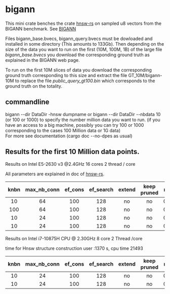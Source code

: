 # bigann

This mini crate benches the crate [hnsw-rs](https://crates.io/crates/hnsw_rs) on sampled u8 vectors from the BIGANN benchmark. See [BIGANN](https://big-ann-benchmarks.com/)

Files bigann_base.bvecs, bigann_query.bvecs must be dowloaded and installed in some directory (This amounts to 133Gb).
Then depending on the size of the data you want to run on the first (10M, 100M, 1B) of the large file *bigann_base.bvecs* you download the corresponding ground truth as explained in the BIGANN web page.

To run on the first 10M slices of data you download the corresponding ground truth corresponding to this size and extract the file GT_10M/bigann-10M to replace the file *public_query_gt100.bin* which corresponds to the ground truth on the totality.

## commandline

bigann --dir DataDir -hnsw dumpname  or bigann --dir DataDir --nbdata 10 (or 100 or 1000) to specify the number million data you want to run. (if you have an access to a big machine, possibly you can try 100 or 1000 corresponding to the cases 100 Million data or 1G data)   
For more see documentation (cargo doc --no-dpes as usual) 
## Results for the first 10 Million data points.

Results on Intel E5-2630 v3 @2.4GHz
16 cores 2 thread / core

All parameters are explained in doc of  [hnsw-rs](https://crates.io/crates/hnsw_rs).


|  knbn         | max_nb_conn  |  ef_cons   | ef_search   |  extend     | keep pruned  |   recall  |    req/s  |  last ratio |
|  :----------: |  :--------:  | :-------:  |  :-------:  |   :-------: |  :-------:   |   :-----: |  :----:   | :-------:   |
|     10        |   64         |  100       |   128       |    no       |    no        |   0.995   |  2610     |  1.0002     | 
|     100       |   64         |  100       |   128       |    no       |    no        |   0.983   |  1350     |  1.0006     |
|      10       |   24         |  100       |   128       |    no       |    no        |   0.970   |  4845     |  1.001      |     
|     10        |   24         |  100       |   128       |    no       |    no        |   0.923   |  2411     |  1.003      |

Results on Intel  i7-10875H CPU @ 2.30GHz  8 core 2 Thread /core

time for Hnsw structure construction user :1370 s,  cpu time 21493

|  knbn         | max_nb_conn  |  ef_cons   | ef_search   |  extend     | keep pruned  |   recall  |    req/s  |  last ratio |
|  :----------: |  :--------:  | :-------:  |  :-------:  |   :-------: |  :-------:   |   :-----: |  :----:   | :-------:   |
|      10       |   24         |  100       |   128       |    no       |    no        |   0.960   |  5900     |  1.001      |     
|     10        |   24         |  100       |   128       |    no       |    no        |   0.907   |  2800     |  1.004      |
